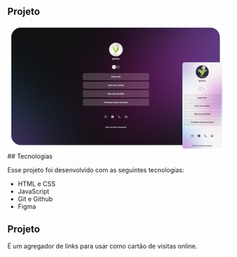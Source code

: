 ## Projeto
<img src="./imagens/desktop.png" />
## Tecnologias

Esse projeto foi desenvolvido com as seguintes tecnologias:

- HTML e CSS
- JavaScript 
- Git e Github 
- Figma 

## Projeto

É um agregador de links para usar como cartão de visitas online.